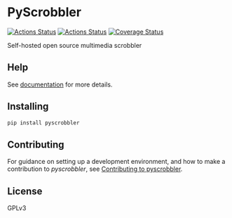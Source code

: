 # PyScrobbler

[![Actions Status](https://github.com/lyz-code/pyscrobbler/workflows/Tests/badge.svg)](https://github.com/lyz-code/pyscrobbler/actions)
[![Actions Status](https://github.com/lyz-code/pyscrobbler/workflows/Build/badge.svg)](https://github.com/lyz-code/pyscrobbler/actions)
[![Coverage Status](https://coveralls.io/repos/github/lyz-code/pyscrobbler/badge.svg?branch=master)](https://coveralls.io/github/lyz-code/pyscrobbler?branch=master)

Self-hosted open source multimedia scrobbler

## Help

See [documentation](https://lyz-code.github.io/pyscrobbler) for more details.

## Installing

```bash
pip install pyscrobbler
```

## Contributing

For guidance on setting up a development environment, and how to make
a contribution to *pyscrobbler*, see [Contributing to
pyscrobbler](https://lyz-code.github.io/pyscrobbler/contributing).

## License

GPLv3
